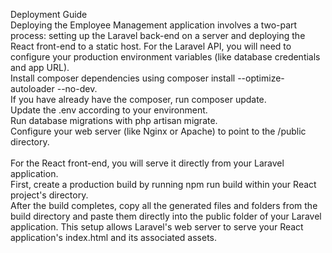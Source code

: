 Deployment Guide <br>
Deploying the Employee Management application involves a two-part process: setting up the Laravel back-end on a server and deploying the React front-end to a static host. For the Laravel API, you will need to configure your production environment variables (like database credentials and app URL). <br>
Install composer dependencies using composer install --optimize-autoloader --no-dev.<br>
If you have already have the composer, run composer update. <br>
Update the .env according to your environment. <br>
Run database migrations with php artisan migrate. <br>
Configure your web server (like Nginx or Apache) to point to the /public directory.<br>
<br>
For the React front-end, you will serve it directly from your Laravel application. <br>
First, create a production build by running npm run build within your React project's directory. <br>
After the build completes, copy all the generated files and folders from the build directory and paste them directly into the public folder of your Laravel application. This setup allows Laravel's web server to serve your React application's index.html and its associated assets.
